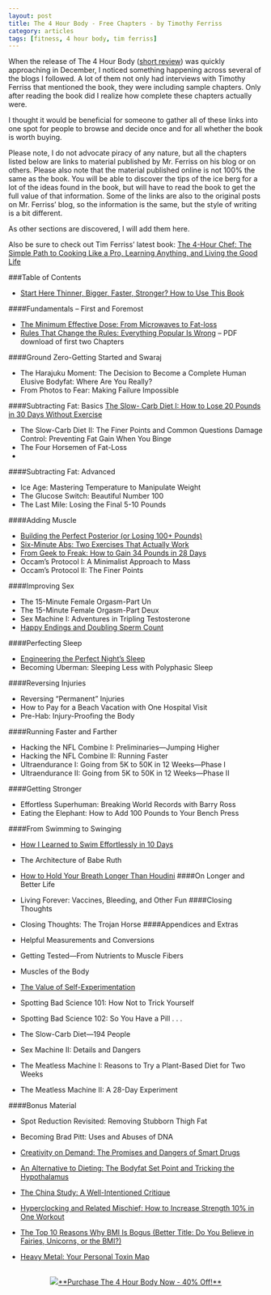 ```yaml
---
layout: post
title: The 4 Hour Body - Free Chapters - by Timothy Ferriss
category: articles
tags: [fitness, 4 hour body, tim ferriss]
---
```


When the release of The 4 Hour Body ([short review](http://jamesmccullough.hubpages.com/hub/The-4-Hour-Body-Review-Tim-Ferriss "The 4 Hour Body - Short Review")) was quickly approaching in December, I noticed something happening across several of the blogs I followed. A lot of them not only had interviews with Timothy Ferriss that mentioned the book, they were including sample chapters.  Only after reading the book did I realize how complete these chapters actually were.

I thought it would be beneficial for someone to gather all of these links into one spot for people to browse and decide once and for all whether the book is worth buying.

Please note, I do not advocate piracy of any nature, but all the chapters listed below are links to material published by Mr. Ferriss on his blog or on others. Please also note that the material published online is not 100% the same as the book. You will be able to discover the tips of the ice berg for a lot of the ideas found in the book, but will have to read the book to get the full value of that information. Some of the links are also to the original posts on Mr. Ferriss’ blog, so the information is the same, but the style of writing is a bit different.

As other sections are discovered, I will add them here.

Also be sure to check out Tim Ferriss’ latest book: [The 4-Hour Chef: The Simple Path to Cooking Like a Pro, Learning Anything, and Living the Good Life](http://www.amazon.com/gp/product/0547884591/ref=as_li_ss_tl?ie=UTF8&camp=1789&creative=390957&creativeASIN=0547884591&linkCode=as2&tag=four0b-20 "THe 4 Hour Chef")

###Table of Contents

- [Start Here Thinner, Bigger, Faster, Stronger? How to Use This Book](http//www.fourhourworkweek.com/blog/2010/12/06/four-hour-body-review/#chapter "Thinner, Bigger, Faster, Stronger?") 

####Fundamentals – First and Foremost

- [The Minimum Effective Dose: From Microwaves to Fat-loss](http://gizmodo.com/5709902/4+hour-body-the-principle-of-the-minimum-effective-dose "The Minimum Effective Dose")
- [Rules That Change the Rules: Everything Popular Is Wrong](http://www.scribd.com/doc/44863185/The-4-Hour-Body-by-Timothy-Ferriss-Excerpt "Rules That Change the Rules") – PDF download of first two Chapters

####Ground Zero-Getting Started and Swaraj
- The Harajuku Moment: The Decision to Become a Complete Human
Elusive Bodyfat: Where Are You Really?
- From Photos to Fear: Making Failure Impossible

####Subtracting Fat: Basics
[The Slow- Carb Diet I: How to Lose 20 Pounds in 30 Days Without Exercise](http://www.fourhourworkweek.com/blog/2007/04/06/how-to-lose-20-lbs-of-fat-in-30-days-without-doing-any-exercise/ "The Slow Carb Diet")
- The Slow-Carb Diet II: The Finer Points and Common Questions
Damage Control: Preventing Fat Gain When You Binge
- The Four Horsemen of Fat-Loss
- 
####Subtracting Fat: Advanced
- Ice Age: Mastering Temperature to Manipulate Weight
- The Glucose Switch: Beautiful Number 100
- The Last Mile: Losing the Final 5-10 Pounds

####Adding Muscle
- [Building the Perfect Posterior (or Losing 100+ Pounds)](http://www.fourhourworkweek.com/blog/2011/01/08/kettlebell-swing/ "Building the Perfect Posterior")
- [Six-Minute Abs: Two Exercises That Actually Work](http://gizmodo.com/5709916/4+hour-body-+-six-minute-abs "Six Minute Abs")
- [From Geek to Freak: How to Gain 34 Pounds in 28 Days](http://www.iwillteachyoutoberich.com/blog/the-four-hour-body-from-geek-to-freak/ "From Geek to Freak")
- Occam’s Protocol I: A Minimalist Approach to Mass
- Occam’s Protocol II: The Finer Points

####Improving Sex
- The 15-Minute Female Orgasm-Part Un
- The 15-Minute Female Orgasm-Part Deux
- Sex Machine I: Adventures in Tripling Testosterone
- [Happy Endings and Doubling Sperm Count](http://www.fourhourworkweek.com/blog/2008/11/20/sperm-donor-and-sperm-bank/#more-870 "Happy Endings and Doubling Sperm Count")

####Perfecting Sleep
- [Engineering the Perfect Night’s Sleep](http://techcocktail.com/book-preview-the-4-hour-body-engineering-better-sleep-2010-12 "Engineering the Perfect Night's Sleep")
- Becoming Uberman: Sleeping Less with Polyphasic Sleep

####Reversing Injuries
- Reversing “Permanent” Injuries
- How to Pay for a Beach Vacation with One Hospital Visit
- Pre-Hab: Injury-Proofing the Body

####Running Faster and Farther
- Hacking the NFL Combine I: Preliminaries—Jumping Higher
- Hacking the NFL Combine II: Running Faster
- Ultraendurance I: Going from 5K to 50K in 12 Weeks—Phase I
- Ultraendurance II: Going from 5K to 50K in 12 Weeks—Phase II

####Getting Stronger
- Effortless Superhuman: Breaking World Records with Barry Ross
- Eating the Elephant: How to Add 100 Pounds to Your Bench Press

####From Swimming to Swinging

- [How I Learned to Swim Effortlessly in 10 Days](http://www.fourhourworkweek.com/blog/2008/08/13/total-immersion-how-i-learned-to-swim-effortlessly-in-10-days-and-you-can-too/ "How I Learned to Swim Effortlessly in 10 Days")

- The Architecture of Babe Ruth

- [How to Hold Your Breath Longer Than Houdini](http://www.fourhourworkweek.com/blog/2009/10/30/how-to-hold-your-breath/ "How to Hold Your Breath Longer Than Houdini")
####On Longer and Better Life
- Living Forever: Vaccines, Bleeding, and Other Fun
####Closing Thoughts
- Closing Thoughts: The Trojan Horse
####Appendices and Extras
- Helpful Measurements and Conversions

- Getting Tested—From Nutrients to Muscle Fibers

- Muscles of the Body

- [The Value of Self-Experimentation](http://www.fourhourworkweek.com/blog/2010/12/18/the-value-of-self-experimentation-plus-extreme-videos-do-not-try-this-at-home/ "The Value of Self-Experimentation")
- Spotting Bad Science 101: How Not to Trick Yourself
- Spotting Bad Science 102: So You Have a Pill . . .
- The Slow-Carb Diet—194 People
- Sex Machine II: Details and Dangers
- The Meatless Machine I: Reasons to Try a Plant-Based Diet for Two Weeks
- The Meatless Machine II: A 28-Day Experiment

####Bonus Material

- Spot Reduction Revisited: Removing Stubborn Thigh Fat

- Becoming Brad Pitt: Uses and Abuses of DNA

- [Creativity on Demand: The Promises and Dangers of Smart Drugs](http://www.fourhourworkweek.com/blog/wp-content/uploads/2011/01/Creativity-on-Demand1.pdf "Creativity on Demand")

- [An Alternative to Dieting: The Bodyfat Set Point and Tricking the Hypothalamus](http://www.fourhourworkweek.com/blog/wp-content/uploads/2011/01/Alternative-to-Dieting.pdf "An Alternative to Dieting")

- [The China Study: A Well-Intentioned Critique](http://www.fourhourworkweek.com/blog/wp-content/uploads/2011/01/Spotting-Bad-Science-103-The-China-Study.pdf "The China Study")

- [Hyperclocking and Related Mischief: How to Increase Strength 10% in One Workout](http://www.fourhourworkweek.com/blog/wp-content/uploads/2011/01/how-to-increase-your-strength-10-percent.pdf "Hyperclocking and Related Mischief")

- [The Top 10 Reasons Why BMI Is Bogus (Better Title: Do You Believe in Fairies, Unicorns, or the BMI?)](http://www.fourhourworkweek.com/blog/wp-content/uploads/2011/01/Believing-in-Unicorns-and-BMI.pdf "The Top 10 Reasons Why BMI is Bogus")

- [Heavy Metal: Your Personal Toxin Map](http://www.fourhourworkweek.com/blog/heavy-metal-your-personal-toxin-map/ "Heavy Metal: Your Personal Toxin Map")
<center>
<br>
<a href="http://www.amazon.com/gp/product/030746363X/ref=as_li_ss_tl?ie=UTF8&tag=four0b-20&linkCode=as2&camp=1789&creative=390957&creativeASIN=030746363X">
<img src="http://farm3.staticflickr.com/2846/9045512331_bf668cbf20_n.jpg">**Purchase The 4 Hour Body Now - 40% Off!**</a> 